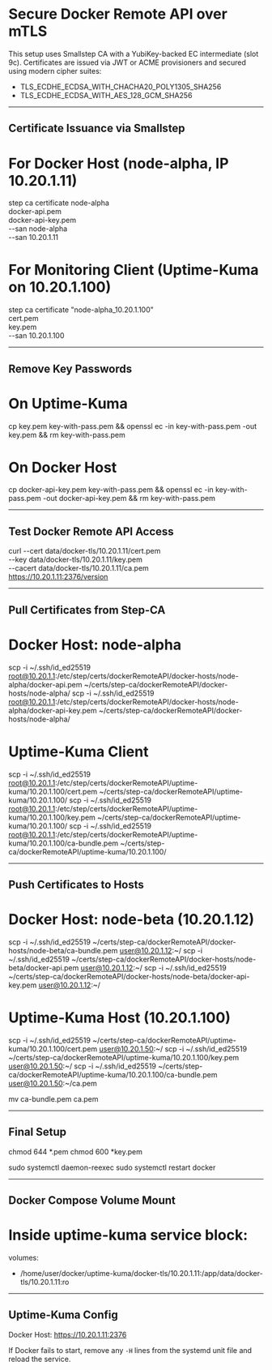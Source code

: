 # Secure Docker Remote API over mTLS

This setup uses Smallstep CA with a YubiKey-backed EC intermediate (slot 9c). Certificates are issued via JWT or ACME provisioners and secured using modern cipher suites:
- TLS_ECDHE_ECDSA_WITH_CHACHA20_POLY1305_SHA256
- TLS_ECDHE_ECDSA_WITH_AES_128_GCM_SHA256

---

## Certificate Issuance via Smallstep

# For Docker Host (node-alpha, IP 10.20.1.11)
step ca certificate node-alpha \
  docker-api.pem \
  docker-api-key.pem \
  --san node-alpha \
  --san 10.20.1.11

# For Monitoring Client (Uptime-Kuma on 10.20.1.100)
step ca certificate "node-alpha_10.20.1.100" \
  cert.pem \
  key.pem \
  --san 10.20.1.100

---

## Remove Key Passwords
# On Uptime-Kuma
cp key.pem key-with-pass.pem && openssl ec -in key-with-pass.pem -out key.pem && rm key-with-pass.pem

# On Docker Host
cp docker-api-key.pem key-with-pass.pem && openssl ec -in key-with-pass.pem -out docker-api-key.pem && rm key-with-pass.pem

---

## Test Docker Remote API Access
curl --cert data/docker-tls/10.20.1.11/cert.pem \
     --key  data/docker-tls/10.20.1.11/key.pem \
     --cacert data/docker-tls/10.20.1.11/ca.pem \
     https://10.20.1.11:2376/version

---

## Pull Certificates from Step-CA

# Docker Host: node-alpha
scp -i ~/.ssh/id_ed25519 root@10.20.1.1:/etc/step/certs/dockerRemoteAPI/docker-hosts/node-alpha/docker-api.pem ~/certs/step-ca/dockerRemoteAPI/docker-hosts/node-alpha/
scp -i ~/.ssh/id_ed25519 root@10.20.1.1:/etc/step/certs/dockerRemoteAPI/docker-hosts/node-alpha/docker-api-key.pem ~/certs/step-ca/dockerRemoteAPI/docker-hosts/node-alpha/

# Uptime-Kuma Client
scp -i ~/.ssh/id_ed25519 root@10.20.1.1:/etc/step/certs/dockerRemoteAPI/uptime-kuma/10.20.1.100/cert.pem ~/certs/step-ca/dockerRemoteAPI/uptime-kuma/10.20.1.100/
scp -i ~/.ssh/id_ed25519 root@10.20.1.1:/etc/step/certs/dockerRemoteAPI/uptime-kuma/10.20.1.100/key.pem ~/certs/step-ca/dockerRemoteAPI/uptime-kuma/10.20.1.100/
scp -i ~/.ssh/id_ed25519 root@10.20.1.1:/etc/step/certs/dockerRemoteAPI/uptime-kuma/10.20.1.100/ca-bundle.pem ~/certs/step-ca/dockerRemoteAPI/uptime-kuma/10.20.1.100/

---

## Push Certificates to Hosts

# Docker Host: node-beta (10.20.1.12)
scp -i ~/.ssh/id_ed25519 ~/certs/step-ca/dockerRemoteAPI/docker-hosts/node-beta/ca-bundle.pem user@10.20.1.12:~/
scp -i ~/.ssh/id_ed25519 ~/certs/step-ca/dockerRemoteAPI/docker-hosts/node-beta/docker-api.pem user@10.20.1.12:~/
scp -i ~/.ssh/id_ed25519 ~/certs/step-ca/dockerRemoteAPI/docker-hosts/node-beta/docker-api-key.pem user@10.20.1.12:~/

# Uptime-Kuma Host (10.20.1.100)
scp -i ~/.ssh/id_ed25519 ~/certs/step-ca/dockerRemoteAPI/uptime-kuma/10.20.1.100/cert.pem user@10.20.1.50:~/
scp -i ~/.ssh/id_ed25519 ~/certs/step-ca/dockerRemoteAPI/uptime-kuma/10.20.1.100/key.pem user@10.20.1.50:~/
scp -i ~/.ssh/id_ed25519 ~/certs/step-ca/dockerRemoteAPI/uptime-kuma/10.20.1.100/ca-bundle.pem user@10.20.1.50:~/ca.pem

mv ca-bundle.pem ca.pem

---

## Final Setup

chmod 644 *.pem
chmod 600 *key.pem

sudo systemctl daemon-reexec
sudo systemctl restart docker

---

## Docker Compose Volume Mount

# Inside uptime-kuma service block:
volumes:
  - /home/user/docker/uptime-kuma/docker-tls/10.20.1.11:/app/data/docker-tls/10.20.1.11:ro

---

## Uptime-Kuma Config

Docker Host:
https://10.20.1.11:2376

If Docker fails to start, remove any `-H` lines from the systemd unit file and reload the service.
